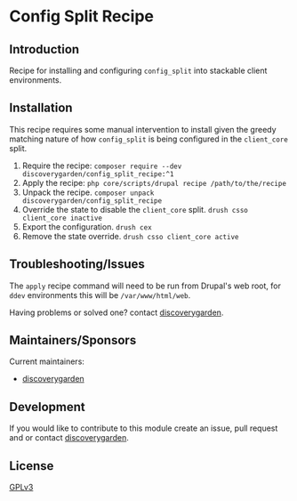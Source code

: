 # Config Split Recipe

## Introduction

Recipe for installing and configuring `config_split` into stackable client
environments.

## Installation

This recipe requires some manual intervention to install given the greedy
matching nature of how `config_split` is being configured in the `client_core`
split.

1. Require the recipe:
   ```composer require --dev discoverygarden/config_split_recipe:^1```
1. Apply the recipe:
   ```php core/scripts/drupal recipe /path/to/the/recipe```
1. Unpack the recipe.
   ```composer unpack discoverygarden/config_split_recipe```
1. Override the state to disable the `client_core` split.
   ```drush csso client_core inactive```
1. Export the configuration.
   ```drush cex```
1. Remove the state override.
   ```drush csso client_core active```

## Troubleshooting/Issues

The `apply` recipe command will need to be run from Drupal's web root, for
`ddev` environments this will be `/var/www/html/web`.

Having problems or solved one? contact
[discoverygarden](http://support.discoverygarden.ca).

## Maintainers/Sponsors

Current maintainers:

* [discoverygarden](http://www.discoverygarden.ca)

## Development

If you would like to contribute to this module create an issue, pull request
and or contact
[discoverygarden](http://support.discoverygarden.ca).

## License

[GPLv3](http://www.gnu.org/licenses/gpl-3.0.txt)
